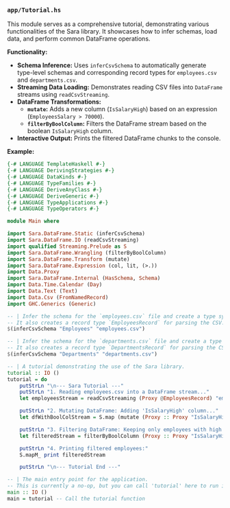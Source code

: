 ### `app/Tutorial.hs`
This module serves as a comprehensive tutorial, demonstrating various functionalities of the Sara library. It showcases how to infer schemas, load data, and perform common DataFrame operations.

**Functionality:**
- **Schema Inference:** Uses `inferCsvSchema` to automatically generate type-level schemas and corresponding record types for `employees.csv` and `departments.csv`.
- **Streaming Data Loading:** Demonstrates reading CSV files into `DataFrame` streams using `readCsvStreaming`.
- **DataFrame Transformations:**
    - **`mutate`:** Adds a new column (`IsSalaryHigh`) based on an expression (`EmployeesSalary > 70000`).
    - **`filterByBoolColumn`:** Filters the DataFrame stream based on the boolean `IsSalaryHigh` column.
- **Interactive Output:** Prints the filtered DataFrame chunks to the console.

**Example:**
```haskell
{-# LANGUAGE TemplateHaskell #-}
{-# LANGUAGE DerivingStrategies #-}
{-# LANGUAGE DataKinds #-}
{-# LANGUAGE TypeFamilies #-}
{-# LANGUAGE DeriveAnyClass #-}
{-# LANGUAGE DeriveGeneric #-}
{-# LANGUAGE TypeApplications #-}
{-# LANGUAGE TypeOperators #-}

module Main where

import Sara.DataFrame.Static (inferCsvSchema)
import Sara.DataFrame.IO (readCsvStreaming)
import qualified Streaming.Prelude as S
import Sara.DataFrame.Wrangling (filterByBoolColumn)
import Sara.DataFrame.Transform (mutate)
import Sara.DataFrame.Expression (col, lit, (>.))
import Data.Proxy
import Sara.DataFrame.Internal (HasSchema, Schema)
import Data.Time.Calendar (Day)
import Data.Text (Text)
import Data.Csv (FromNamedRecord)
import GHC.Generics (Generic)

-- | Infer the schema for the `employees.csv` file and create a type synonym `Employees`.
-- It also creates a record type `EmployeesRecord` for parsing the CSV.
$(inferCsvSchema "Employees" "employees.csv")

-- | Infer the schema for the `departments.csv` file and create a type synonym `Departments`.
-- It also creates a record type `DepartmentsRecord` for parsing the CSV.
$(inferCsvSchema "Departments" "departments.csv")

-- | A tutorial demonstrating the use of the Sara library.
tutorial :: IO ()
tutorial = do
    putStrLn "\n--- Sara Tutorial ---"
    putStrLn "1. Reading employees.csv into a DataFrame stream..."
    let employeesStream = readCsvStreaming (Proxy @EmployeesRecord) "employees.csv"

    putStrLn "2. Mutating DataFrame: Adding 'IsSalaryHigh' column..."
    let dfWithBoolColStream = S.map (mutate (Proxy :: Proxy "IsSalaryHigh") (col (Proxy @"EmployeesSalary") >. lit (70000 :: Int))) employeesStream

    putStrLn "3. Filtering DataFrame: Keeping only employees with high salary..."
    let filteredStream = filterByBoolColumn (Proxy :: Proxy "IsSalaryHigh") dfWithBoolColStream

    putStrLn "4. Printing filtered employees:"
    S.mapM_ print filteredStream

    putStrLn "\n--- Tutorial End ---"

-- | The main entry point for the application.
-- This is currently a no-op, but you can call 'tutorial' here to run it.
main :: IO ()
main = tutorial -- Call the tutorial function
```